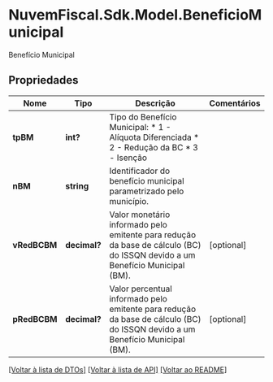 # NuvemFiscal.Sdk.Model.BeneficioMunicipal
Benefício Municipal

## Propriedades

Nome | Tipo | Descrição | Comentários
------------ | ------------- | ------------- | -------------
**tpBM** | **int?** | Tipo do Benefício Municipal:  * 1 - Alíquota Diferenciada  * 2 - Redução da BC  * 3 - Isenção | 
**nBM** | **string** | Identificador do benefício municipal parametrizado pelo município. | 
**vRedBCBM** | **decimal?** | Valor monetário informado pelo emitente para redução da base de cálculo (BC) do ISSQN devido a um Benefício Municipal (BM). | [optional] 
**pRedBCBM** | **decimal?** | Valor percentual informado pelo emitente para redução da base de cálculo (BC) do ISSQN devido a um Benefício Municipal (BM). | [optional] 

[[Voltar à lista de DTOs]](../README.md#documentation-for-models) [[Voltar à lista de API]](../README.md#documentation-for-api-endpoints) [[Voltar ao README]](../README.md)

